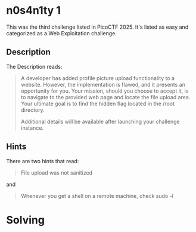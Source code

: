 # n0s4n1ty 1
This was the third challenge listed in PicoCTF 2025.  It's listed as easy and categorized as a Web Exploitation challenge.

## Description
The Description reads:
> A developer has added profile picture upload functionality to a website. However, the implementation is flawed, and it presents an opportunity for you. Your mission, should you choose to accept it, is to navigate to the provided web page and locate the file upload area. Your ultimate goal is to find the hidden flag located in the /root directory.
>
> Additional details will be available after launching your challenge instance.
## Hints
There are two hints that read:
> File upload was not sanitized

and  
> Whenever you get a shell on a remote machine, check sudo -l

# Solving
